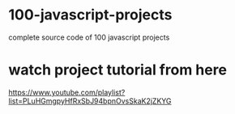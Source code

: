 # 100-javascript-projects
complete source code of 100 javascript projects

# watch project tutorial from here
https://www.youtube.com/playlist?list=PLuHGmgpyHfRxSbJ94bpnOvsSkaK2jZKYG

